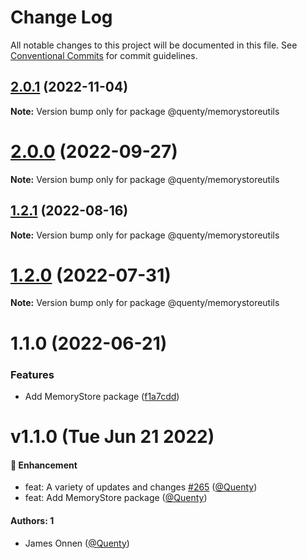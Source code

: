 # Change Log

All notable changes to this project will be documented in this file.
See [Conventional Commits](https://conventionalcommits.org) for commit guidelines.

## [2.0.1](https://github.com/Quenty/NevermoreEngine/compare/@quenty/memorystoreutils@2.0.0...@quenty/memorystoreutils@2.0.1) (2022-11-04)

**Note:** Version bump only for package @quenty/memorystoreutils





# [2.0.0](https://github.com/Quenty/NevermoreEngine/compare/@quenty/memorystoreutils@1.2.1...@quenty/memorystoreutils@2.0.0) (2022-09-27)

**Note:** Version bump only for package @quenty/memorystoreutils





## [1.2.1](https://github.com/Quenty/NevermoreEngine/compare/@quenty/memorystoreutils@1.2.0...@quenty/memorystoreutils@1.2.1) (2022-08-16)

**Note:** Version bump only for package @quenty/memorystoreutils





# [1.2.0](https://github.com/Quenty/NevermoreEngine/compare/@quenty/memorystoreutils@1.1.0...@quenty/memorystoreutils@1.2.0) (2022-07-31)

**Note:** Version bump only for package @quenty/memorystoreutils





# 1.1.0 (2022-06-21)


### Features

* Add MemoryStore package ([f1a7cdd](https://github.com/Quenty/NevermoreEngine/commit/f1a7cddcb8e41b7dbf3898233e846925cbea2740))





# v1.1.0 (Tue Jun 21 2022)

#### 🚀 Enhancement

- feat: A variety of updates and changes [#265](https://github.com/Quenty/NevermoreEngine/pull/265) ([@Quenty](https://github.com/Quenty))
- feat: Add MemoryStore package ([@Quenty](https://github.com/Quenty))

#### Authors: 1

- James Onnen ([@Quenty](https://github.com/Quenty))
